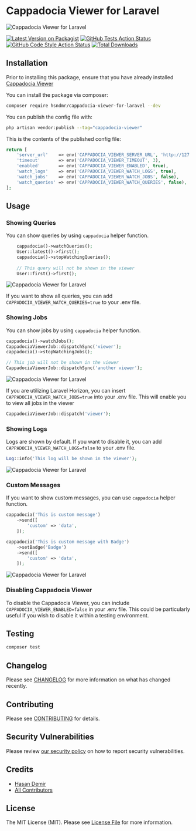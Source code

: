 # Cappadocia Viewer for Laravel
<picture>
  <img alt="Cappadocia Viewer for Laravel" src="./art/app.png">
</picture>

[![Latest Version on Packagist](https://img.shields.io/packagist/v/hsndmr/cappadocia-viewer-for-laravel.svg?style=flat-square)](https://packagist.org/packages/hsndmr/cappadocia-viewer-for-laravel)
[![GitHub Tests Action Status](https://img.shields.io/github/actions/workflow/status/hsndmr/cappadocia-viewer-for-laravel/run-tests.yml?branch=main&label=tests&style=flat-square)](https://github.com/hsndmr/cappadocia-viewer-for-laravel/actions?query=workflow%3Arun-tests+branch%3Amain)
[![GitHub Code Style Action Status](https://img.shields.io/github/actions/workflow/status/hsndmr/cappadocia-viewer-for-laravel/fix-php-code-style-issues.yml?branch=main&label=code%20style&style=flat-square)](https://github.com/hsndmr/cappadocia-viewer-for-laravel/actions?query=workflow%3A"Fix+PHP+code+style+issues"+branch%3Amain)
[![Total Downloads](https://img.shields.io/packagist/dt/hsndmr/cappadocia-viewer-for-laravel.svg?style=flat-square)](https://packagist.org/packages/hsndmr/cappadocia-viewer-for-laravel)


## Installation

Prior to installing this package, ensure that you have already installed  [Cappadocia Viewer](https://github.com/hsndmr/cappadocia-viewer/releases/tag/0.0.2)

You can install the package via composer:

```bash
composer require hsndmr/cappadocia-viewer-for-laravel --dev
```

You can publish the config file with:

```bash
php artisan vendor:publish --tag="cappadocia-viewer"
```

This is the contents of the published config file:

```php
return [
    'server_url'    => env('CAPPADOCIA_VIEWER_SERVER_URL', 'http://127.0.0.1:9091'),
    'timeout'       => env('CAPPADOCIA_VIEWER_TIMEOUT', 3),
    'enabled'       => env('CAPPADOCIA_VIEWER_ENABLED', true),
    'watch_logs'    => env('CAPPADOCIA_VIEWER_WATCH_LOGS', true),
    'watch_jobs'    => env('CAPPADOCIA_VIEWER_WATCH_JOBS', false),
    'watch_queries' => env('CAPPADOCIA_VIEWER_WATCH_QUERIES', false),
];
```

## Usage

### Showing Queries

You can show queries by using `cappadocia` helper function.

````php
    cappadocia()->watchQueries();
    User::latest()->first();
    cappadocia()->stopWatchingQueries();
    
    // This query will not be shown in the viewer
    User::first()->first();
````

<picture>
  <img alt="Cappadocia Viewer for Laravel" src="./art/showing_queries.png">
</picture>

If you want to show all queries, you can add `CAPPADOCIA_VIEWER_WATCH_QUERIES=true` to your .env file.

### Showing Jobs
You can show jobs by using `cappadocia` helper function. 

```` php
cappadocia()->watchJobs();
CappadociaViewerJob::dispatchSync('viewer');
cappadocia()->stopWatchingJobs();

// This job will not be shown in the viewer
CappadociaViewerJob::dispatchSync('another viewer');
````

<picture>
  <img alt="Cappadocia Viewer for Laravel" src="./art/showing_jobs.png">
</picture>

If you are utilizing Laravel Horizon, you can insert `CAPPADOCIA_VIEWER_WATCH_JOBS=true` into your .env file. This will enable you to view all jobs in the viewer
```` php
CappadociaViewerJob::dispatch('viewer');
````

### Showing Logs

Logs are shown by default. If you want to disable it, you can add `CAPPADOCIA_VIEWER_WATCH_LOGS=false` to your .env file.
```` php
Log::info('This log will be shown in the viewer');
````

<picture>
<img alt="Cappadocia Viewer for Laravel" src="./art/showing_logs.png">
</picture>


### Custom Messages

If you want to show custom messages, you can use `cappadocia` helper function.

```` php
cappadocia('This is custom message')
    ->send([
        'custom' => 'data',
    ]);

cappadocia('This is custom message with Badge')
    ->setBadge('Badge')
    ->send([
        'custom' => 'data',
    ]);
````

<picture>
<img alt="Cappadocia Viewer for Laravel" src="./art/showing_custom_messages.png">
</picture>



### Disabling Cappadocia Viewer
To disable the Cappadocia Viewer, you can include `CAPPADOCIA_VIEWER_ENABLED=false` in your .env file. This could be particularly useful if you wish to disable it within a testing environment.
## Testing

```bash
composer test
```

## Changelog

Please see [CHANGELOG](CHANGELOG.md) for more information on what has changed recently.

## Contributing

Please see [CONTRIBUTING](CONTRIBUTING.md) for details.

## Security Vulnerabilities

Please review [our security policy](../../security/policy) on how to report security vulnerabilities.

## Credits

- [Hasan Demir](https://github.com/hsndmr)
- [All Contributors](../../contributors)

## License

The MIT License (MIT). Please see [License File](LICENSE.md) for more information.
